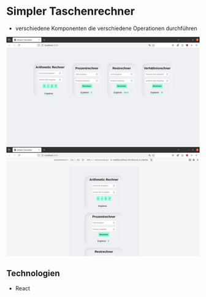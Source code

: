 # Simpler Taschenrechner

- verschiedene Komponenten die verschiedene Operationen durchführen

![App-vorschau](./vorschau.png)
![Responsiv-vorschau](./vorschau-responsive.png)

## Technologien

- React
 
